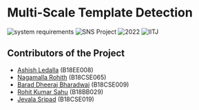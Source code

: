 # Multi-Scale Template Detection
![system requirements](https://img.shields.io/badge/Python-3.7.5-orange)
![SNS Project](https://img.shields.io/badge/Project-Signals_And_Systems-yellowgreen)
![2022](https://img.shields.io/badge/Batch-2022-blue)
![IITJ](https://img.shields.io/badge/Institute-IITJ-yellow)

## Contributors of the Project
+ [Ashish Ledalla](https://github.com) (B18EE008)
+ [Nagamalla Rohith](https://github.com/rohith-nagamalla) (B18CSE065)
+ [Barad Dheeraj Bharadwaj](https://github.com/dheeraj-bharadwaj) (B18CSE009)
+ [Rohit Kumar Sahu](https://github.com) (B18BB029)
+ [Jevala Sripad](https://github.com) (B18CSE019)
